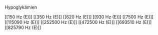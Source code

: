 Hypoglykämien

[[150 Hz (E)]]
[[350 Hz (E)]]
[[620 Hz (E)]]
[[930 Hz (E)]]
[[7500 Hz (E)]]
[[115090 Hz (E)]]
[[252500 Hz (E)]]
[[472500 Hz (E)]]
[[693510 Hz (E)]]
[[825790 Hz (E)]]